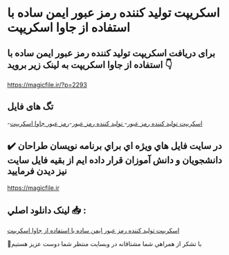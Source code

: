 # اسکریپت تولید کننده رمز عبور ایمن ساده با استفاده از جاوا اسکریپت

## برای دریافت اسکریپت تولید کننده رمز عبور ایمن ساده با استفاده از جاوا اسکریپت به لینک زیر بروید 👇

https://magicfile.ir/?p=2293

## تگ های فایل

-[اسکریپت تولید کننده رمز عبور](https://magicfile.ir/product/%d8%a7%d8%b3%da%a9%d8%b1%db%8c%d9%be%d8%aa-%d8%aa%d9%88%d9%84%db%8c%d8%af-%da%a9%d9%86%d9%86%d8%af%d9%87-%d8%b1%d9%85%d8%b2-%d8%b9%d8%a8%d9%88%d8%b1-%d8%a7%db%8c%d9%85%d9%86-%d8%b3%d8%a7%d8%af%d9%87_%d8%ac%d8%a7%d9%88%d8%a7-%d8%a7%d8%b3%da%a9%d8%b1%db%8c%d9%be%d8%aa/)-[ تولید کننده رمز عبور](https://magicfile.ir/product/%d8%a7%d8%b3%da%a9%d8%b1%db%8c%d9%be%d8%aa-%d8%aa%d9%88%d9%84%db%8c%d8%af-%da%a9%d9%86%d9%86%d8%af%d9%87-%d8%b1%d9%85%d8%b2-%d8%b9%d8%a8%d9%88%d8%b1-%d8%a7%db%8c%d9%85%d9%86-%d8%b3%d8%a7%d8%af%d9%87_%d8%ac%d8%a7%d9%88%d8%a7-%d8%a7%d8%b3%da%a9%d8%b1%db%8c%d9%be%d8%aa/)-[رمز عبور جاوا اسکریپت](https://magicfile.ir/product/%d8%a7%d8%b3%da%a9%d8%b1%db%8c%d9%be%d8%aa-%d8%aa%d9%88%d9%84%db%8c%d8%af-%da%a9%d9%86%d9%86%d8%af%d9%87-%d8%b1%d9%85%d8%b2-%d8%b9%d8%a8%d9%88%d8%b1-%d8%a7%db%8c%d9%85%d9%86-%d8%b3%d8%a7%d8%af%d9%87_%d8%ac%d8%a7%d9%88%d8%a7-%d8%a7%d8%b3%da%a9%d8%b1%db%8c%d9%be%d8%aa/)

## ✔️ در سايت فايل هاي ويژه اي براي برنامه نويسان طراحان دانشجويان و دانش آموزان قرار داده ايم از بقيه فايل سايت نيز ديدن فرماييد

https://magicfile.ir


## لينک دانلود اصلي 📥 :

[اسکریپت تولید کننده رمز عبور ایمن ساده با استفاده از جاوا اسکریپت](https://magicfile.ir/product/%d8%a7%d8%b3%da%a9%d8%b1%db%8c%d9%be%d8%aa-%d8%aa%d9%88%d9%84%db%8c%d8%af-%da%a9%d9%86%d9%86%d8%af%d9%87-%d8%b1%d9%85%d8%b2-%d8%b9%d8%a8%d9%88%d8%b1-%d8%a7%db%8c%d9%85%d9%86-%d8%b3%d8%a7%d8%af%d9%87_%d8%ac%d8%a7%d9%88%d8%a7-%d8%a7%d8%b3%da%a9%d8%b1%db%8c%d9%be%d8%aa/) 


🙏با تشکر از همراهي شما مشتاقانه در وبسایت منتظر شما دوست عزیز هستیم

